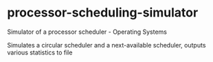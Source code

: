 # processor-scheduling-simulator
Simulator of a processor scheduler - Operating Systems

Simulates a circular scheduler and a next-available scheduler, outputs various statistics to file
